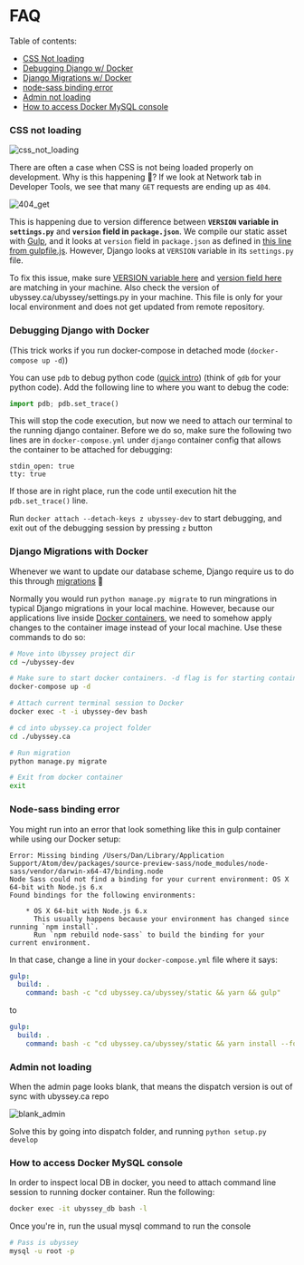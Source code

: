 # FAQ

Table of contents:
- [CSS Not loading](#css-not-loading)
- [Debugging Django w/ Docker](#debugging-django-with-docker)
- [Django Migrations w/ Docker](#django-migrations-with-docker)
- [node-sass binding error](#node-sass-binding-error)
- [Admin not loading](#admin-not-loading)
- [How to access Docker MySQL console](#how-to-access-docker-mysql-console)

### CSS not loading

![css_not_loading](https://user-images.githubusercontent.com/9669739/47315444-73224980-d5f9-11e8-86ad-d8fa91404413.png)

There are often a case when CSS is not being loaded properly on development. Why is this happening :thinking:? If we look at Network tab in Developer Tools, we see that many `GET` requests are ending up as `404`.

![404_get](https://user-images.githubusercontent.com/9669739/47315630-03608e80-d5fa-11e8-9422-ea8263a7420b.png)

This is happening due to version difference between **`VERSION` variable in `settings.py`** and **`version` field in `package.json`**. We compile our static asset with [Gulp](https://gulpjs.com/), and it looks at `version` field in `package.json` as defined in [this line from gulpfile.js](https://github.com/ubyssey/ubyssey.ca/blob/eb4b406b462fdee5b36790fc22642f6e97f418ec/ubyssey/static/gulpfile.js#L17). However, Django looks at `VERSION` variable in its `settings.py` file.

To fix this issue, make sure [VERSION variable here](https://github.com/ubyssey/ubyssey.ca/blob/develop/_settings/settings-local.py#L10) and [version field here](https://github.com/ubyssey/ubyssey.ca/blob/develop/ubyssey/static/package.json#L3) are matching in your machine. Also check the version of ubyssey.ca/ubyssey/settings.py in your machine. This file is only for your local environment and does not get updated from remote repository. 

### Debugging Django with Docker

(This trick works if you run docker-compose in detached mode (`docker-compose up -d`))

You can use `pdb` to debug python code ([quick intro](https://github.com/spiside/pdb-tutorial)) (think of `gdb` for your python code). Add the following line to where you want to debug the code:

```python
import pdb; pdb.set_trace()
```

This will stop the code execution, but now we need to attach our terminal to the running django container. Before we do so, make sure the following two lines are in `docker-compose.yml` under `django` container config that allows the container to be attached for debugging:

```docker
stdin_open: true
tty: true
```

If those are in right place, run the code until execution hit the `pdb.set_trace()` line.

Run `docker attach --detach-keys z ubyssey-dev` to start debugging, and exit out of the debugging session by pressing `z` button


### Django Migrations with Docker

Whenever we want to update our database scheme, Django require us to do this through [migrations](https://docs.djangoproject.com/en/2.1/topics/migrations/)  :snake:

Normally you would run `python manage.py migrate` to run mingrations in typical Django migrations in your local machine. However, because our applications live inside [Docker containers](https://www.docker.com/resources/what-container), we need to somehow apply changes to the container image instead of your local machine. Use these commands to do so:

```bash
# Move into Ubyssey project dir
cd ~/ubyssey-dev

# Make sure to start docker containers. -d flag is for starting containers in the background
docker-compose up -d

# Attach current terminal session to Docker
docker exec -t -i ubyssey-dev bash

# cd into ubyssey.ca project folder
cd ./ubyssey.ca

# Run migration
python manage.py migrate

# Exit from docker container
exit
```

### Node-sass binding error

You might run into an error that look something like this in gulp container while using our Docker setup:

```
Error: Missing binding /Users/Dan/Library/Application Support/Atom/dev/packages/source-preview-sass/node_modules/node-sass/vendor/darwin-x64-47/binding.node
Node Sass could not find a binding for your current environment: OS X 64-bit with Node.js 6.x
Found bindings for the following environments:

    * OS X 64-bit with Node.js 6.x
      This usually happens because your environment has changed since running `npm install`.
      Run `npm rebuild node-sass` to build the binding for your current environment.
```

In that case, change a line in your `docker-compose.yml` file where it says:

```yaml
gulp:
  build: .
    command: bash -c "cd ubyssey.ca/ubyssey/static && yarn && gulp"
```

to

```yaml
gulp:
  build: .
    command: bash -c "cd ubyssey.ca/ubyssey/static && yarn install --force && gulp"
```

### Admin not loading

When the admin page looks blank, that means the dispatch version is out of sync with ubyssey.ca repo

![blank_admin](https://user-images.githubusercontent.com/9669739/54364105-7a3e0880-4629-11e9-8bb8-b0218f13c852.png)

Solve this by going into dispatch folder, and running `python setup.py develop`

### How to access Docker MySQL console

In order to inspect local DB in docker, you need to attach command line session to running docker container. Run the following:

```bash
docker exec -it ubyssey_db bash -l
```

Once you're in, run the usual mysql command to run the console

```bash
# Pass is ubyssey
mysql -u root -p
```
